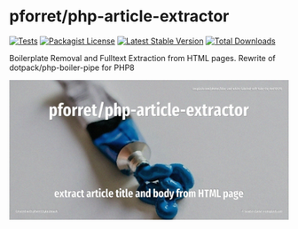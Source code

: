 # pforret/php-article-extractor

[![Tests](https://github.com/pforret/php-article-extractor/actions/workflows/run-tests.yml/badge.svg)](https://github.com/pforret/php-article-extractor/actions)
[![Packagist License](https://poser.pugx.org/pforret/php-article-extractor/license.png)](http://choosealicense.com/licenses/mit/)
[![Latest Stable Version](https://poser.pugx.org/pforret/php-article-extractor/version.png)](https://packagist.org/packages/pforret/php-article-extractor)
[![Total Downloads](https://poser.pugx.org/pforret/php-article-extractor/d/total.png)](https://packagist.org/packages/pforret/php-article-extractor)

Boilerplate Removal and Fulltext Extraction from HTML pages.
Rewrite of dotpack/php-boiler-pipe for PHP8

![](assets/unsplash.squeeze.jpg)